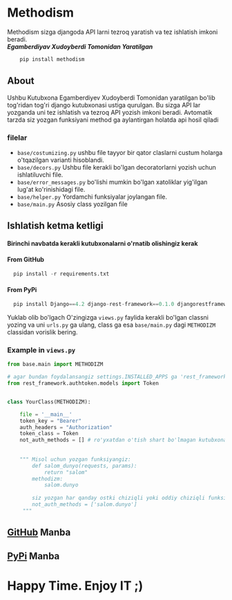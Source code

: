 # Methodism
Methodism sizga djangoda API larni tezroq yaratish va tez ishlatish imkoni beradi.  
***Egamberdiyav Xudoyberdi Tomonidan Yaratilgan***

```python
    pip install methodism
```
## About
Ushbu Kutubxona Egamberdiyev Xudoyberdi Tomonidan yaratilgan bo'lib tog'ridan tog'ri django 
kutubxonasi ustiga qurulgan. Bu sizga API lar yozganda uni tez ishlatish va tezroq API yozish imkoni beradi.
Avtomatik tarzda siz yozgan funksiyani method ga aylantirgan holatda api hosil qiladi

### filelar
* ``base/costumizing.py``  ushbu file tayyor bir qator claslarni custum holarga o'tqazilgan varianti hisoblandi.  
* ``base/decors.py`` Ushbu file kerakli bo'lgan decoratorlarni yozish uchun ishlatiluvchi file.
* ``base/error_messages.py`` bo'lishi mumkin bo'lgan xatoliklar yig'ilgan lug'at ko'rinishidagi file.   
* ``base/helper.py`` Yordamchi funksiyalar joylangan file.   
* ``base/main.py`` Asosiy class yozilgan file



## Ishlatish ketma ketligi

#### Birinchi navbatda kerakli kutubxonalarni o'rnatib olishingiz kerak
#### From GitHub
``` python
  pip install -r requirements.txt
```  
#### From PyPi
``` python
  pip install Django==4.2 django-rest-framework==0.1.0 djangorestframework==3.14.0
```  

Yuklab olib bo'lgach O'zingizga  `views.py` faylida kerakli bo'lgan classni yozing va uni `urls.py` ga ulang,
class ga esa `base/main.py` dagi `METHODIZM` classidan vorislik bering.  
### Example in `views.py`


```python
from base.main import METHODIZM

# agar bundan foydalansangiz settings.INSTALLED_APPS ga 'rest_framework.authtoken' ni qo'shib qo'ying
from rest_framework.authtoken.models import Token 


class YourClass(METHODIZM):

    file = '__main__'
    token_key = "Bearer"
    auth_headers = "Authorization"
    token_class = Token
    not_auth_methods = [] # ro'yxatdan o'tish shart bo'lmagan kutubxonalarni qo'shib qo'ying
    
    
    """ Misol uchun yozgan funksiyangiz:
        def salom_dunyo(requests, params):
            return "salom"
        methodizm:
            salom.dunyo
        
        siz yozgan har qanday ostki chiziqli yoki oddiy chiziqli funksiyalar nuqta orqali avtomatik ajratiladi!
        not_auth_methods = ['salom.dunyo']
     """
```

## [GitHub](https://github.com/xudoyberdi123/Methodism) Manba 
## [PyPi](https://pypi.org/project/methodism/) Manba

# Happy Time. Enjoy IT ;)


